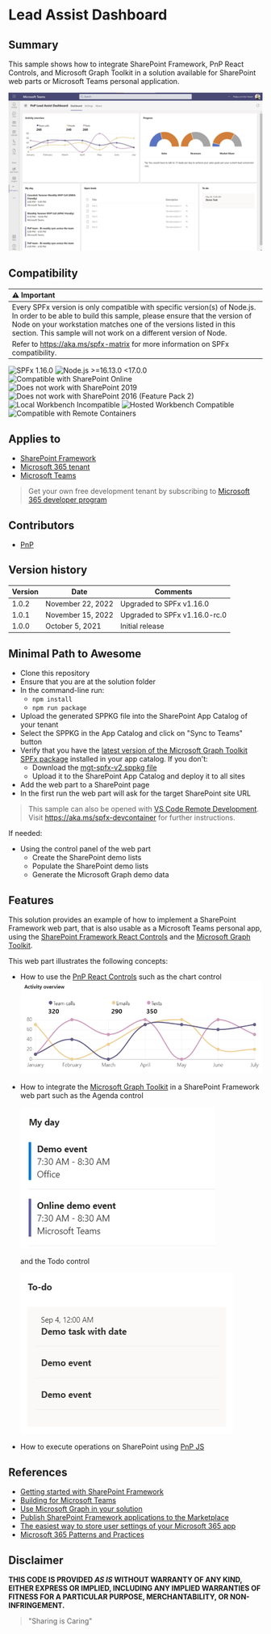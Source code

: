 # Lead Assist Dashboard

## Summary

This sample shows how to integrate SharePoint Framework, PnP React Controls, and Microsoft Graph Toolkit in a solution available for SharePoint web parts or Microsoft Teams personal application.

![Lead Assist Dashboard](./assets/LeadAssistDashboard_overview.png)


## Compatibility

| :warning: Important          |
|:---------------------------|
| Every SPFx version is only compatible with specific version(s) of Node.js. In order to be able to build this sample, please ensure that the version of Node on your workstation matches one of the versions listed in this section. This sample will not work on a different version of Node.|
|Refer to <https://aka.ms/spfx-matrix> for more information on SPFx compatibility.   |

![SPFx 1.16.0](https://img.shields.io/badge/SPFx-1.16.0.0-green.svg)
![Node.js >=16.13.0 <17.0.0](https://img.shields.io/badge/Node.js-%3E=16.13.0%20%3C17.0.0-green.svg)
![Compatible with SharePoint Online](https://img.shields.io/badge/SharePoint%20Online-Compatible-green.svg)
![Does not work with SharePoint 2019](https://img.shields.io/badge/SharePoint%20Server%202019-Incompatible-red.svg)
![Does not work with SharePoint 2016 (Feature Pack 2)](https://img.shields.io/badge/SharePoint%20Server%202016%20(Feature%20Pack%202)-Incompatible-red.svg "SharePoint Server 2016 Feature Pack 2 requires SPFx 1.1")
![Local Workbench Incompatible](https://img.shields.io/badge/Local%20Workbench-Incompatible-red.svg)
![Hosted Workbench Compatible](https://img.shields.io/badge/Hosted%20Workbench-Compatible-green.svg)
![Compatible with Remote Containers](https://img.shields.io/badge/Remote%20Containers-Compatible-green.svg)

## Applies to

- [SharePoint Framework](https://aka.ms/spfx)
- [Microsoft 365 tenant](https://learn.microsoft.com/sharepoint/dev/spfx/set-up-your-developer-tenant)
- [Microsoft Teams](https://www.microsoft.com/microsoft-teams)

> Get your own free development tenant by subscribing to [Microsoft 365 developer program](https://aka.ms/m365/devprogram)

## Contributors

* [PnP](https://pnp.github.io/)

## Version history

Version|Date|Comments
-------|----|--------
1.0.2|November 22, 2022|Upgraded to SPFx v1.16.0
1.0.1|November 15, 2022|Upgraded to SPFx v1.16.0-rc.0
1.0.0|October 5, 2021|Initial release

## Minimal Path to Awesome

- Clone this repository
- Ensure that you are at the solution folder
- In the command-line run:
  - `npm install`
  - `npm run package`
- Upload the generated SPPKG file into the SharePoint App Catalog of your tenant
- Select the SPPKG in the App Catalog and click on "Sync to Teams" button
- Verify that you have the [latest version of the Microsoft Graph Toolkit SPFx package](https://github.com/microsoftgraph/microsoft-graph-toolkit/releases) installed in your app catalog. If you don't:
  - Download the [mgt-spfx-v2.sppkg file](https://github.com/microsoftgraph/microsoft-graph-toolkit/releases)
  - Upload it to the SharePoint App Catalog and deploy it to all sites
- Add the web part to a SharePoint page
- In the first run the web part will ask for the target SharePoint site URL

> This sample can also be opened with [VS Code Remote Development](https://code.visualstudio.com/docs/remote/remote-overview). Visit https://aka.ms/spfx-devcontainer for further instructions.

If needed:
- Using the control panel of the web part
  - Create the SharePoint demo lists
  - Populate the SharePoint demo lists
  - Generate the Microsoft Graph demo data

## Features

This solution provides an example of how to implement a SharePoint Framework web part, that is also usable as a Microsoft Teams personal app, using the [SharePoint Framework React Controls](https://github.com/pnp/sp-dev-fx-controls-react/) and the [Microsoft Graph Toolkit](https://github.com/microsoftgraph/microsoft-graph-toolkit).

This web part illustrates the following concepts:

- How to use the [PnP React Controls](https://github.com/pnp/sp-dev-fx-controls-react/) such as the chart control
![Activity chart detail](./assets/ActivityChart.png)

- How to integrate the [Microsoft Graph Toolkit](https://github.com/microsoftgraph/microsoft-graph-toolkit) in a SharePoint Framework web part such as the Agenda control

  ![MGT Agenda control in action](./assets/AgendaControl.png)

  and the Todo control

  ![MGT Todo control in action](./assets/TodoControl.png)

- How to execute operations on SharePoint using [PnP JS](https://github.com/pnp/pnpjs/)

## References

- [Getting started with SharePoint Framework](https://learn.microsoft.com/sharepoint/dev/spfx/set-up-your-developer-tenant)
- [Building for Microsoft Teams](https://learn.microsoft.com/sharepoint/dev/spfx/build-for-teams-overview)
- [Use Microsoft Graph in your solution](https://learn.microsoft.com/sharepoint/dev/spfx/web-parts/get-started/using-microsoft-graph-apis)
- [Publish SharePoint Framework applications to the Marketplace](https://learn.microsoft.com/sharepoint/dev/spfx/publish-to-marketplace-overview)
- [The easiest way to store user settings of your Microsoft 365 app](https://blog.mastykarz.nl/easiest-store-user-settings-microsoft-365-app/ )
- [Microsoft 365 Patterns and Practices](https://aka.ms/m365pnp)

## Disclaimer

**THIS CODE IS PROVIDED *AS IS* WITHOUT WARRANTY OF ANY KIND, EITHER EXPRESS OR IMPLIED, INCLUDING ANY IMPLIED WARRANTIES OF FITNESS FOR A PARTICULAR PURPOSE, MERCHANTABILITY, OR NON-INFRINGEMENT.**

> "Sharing is Caring"
